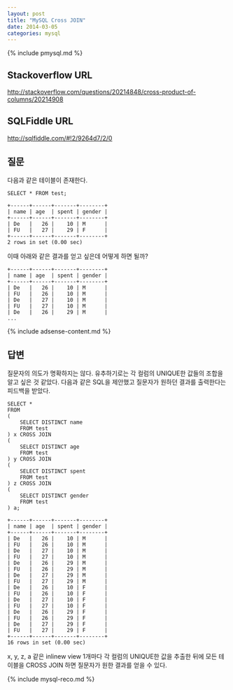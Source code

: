 ```yaml
---
layout: post
title: "MySQL Cross JOIN"
date: 2014-03-05 
categories: mysql
---
```


{% include pmysql.md %}

## Stackoverflow URL

http://stackoverflow.com/questions/20214848/cross-product-of-columns/20214908

## SQLFiddle URL

http://sqlfiddle.com/#!2/9264d7/2/0

## 질문

다음과 같은 테이블이 존재한다.

    SELECT * FROM test;
     
    +------+------+-------+--------+
    | name | age  | spent | gender |
    +------+------+-------+--------+
    | De   |   26 |    10 | M      |
    | FU   |   27 |    29 | F      |
    +------+------+-------+--------+
    2 rows in set (0.00 sec)

이때 아래와 같은 결과를 얻고 싶은데 어떻게 하면 될까?

    +------+------+-------+--------+
    | name | age  | spent | gender |
    +------+------+-------+--------+
    | De   |   26 |    10 | M      |
    | FU   |   26 |    10 | M      |
    | De   |   27 |    10 | M      |
    | FU   |   27 |    10 | M      |
    | De   |   26 |    29 | M      |
    ...

{% include adsense-content.md %}

## 답변

질문자의 의도가 명확하지는 않다. 유추하기로는 각 컬럼의 UNIQUE한 값들의 조합을 알고 싶은 것 같았다. 다음과 같은 SQL을 제안했고 질문자가 원하던 결과를 출력한다는 피드백을 받았다.

    SELECT *
    FROM
    (
        SELECT DISTINCT name
        FROM test
    ) x CROSS JOIN
    (
        SELECT DISTINCT age
        FROM test
    ) y CROSS JOIN
    (
        SELECT DISTINCT spent
        FROM test
    ) z CROSS JOIN
    (
        SELECT DISTINCT gender
        FROM test
    ) a;
     
    +------+------+-------+--------+
    | name | age  | spent | gender |
    +------+------+-------+--------+
    | De   |   26 |    10 | M      |
    | FU   |   26 |    10 | M      |
    | De   |   27 |    10 | M      |
    | FU   |   27 |    10 | M      |
    | De   |   26 |    29 | M      |
    | FU   |   26 |    29 | M      |
    | De   |   27 |    29 | M      |
    | FU   |   27 |    29 | M      |
    | De   |   26 |    10 | F      |
    | FU   |   26 |    10 | F      |
    | De   |   27 |    10 | F      |
    | FU   |   27 |    10 | F      |
    | De   |   26 |    29 | F      |
    | FU   |   26 |    29 | F      |
    | De   |   27 |    29 | F      |
    | FU   |   27 |    29 | F      |
    +------+------+-------+--------+
    16 rows in set (0.00 sec)
 
x, y, z, a 같은 inlinew view 1개마다 각 컬럼의 UNIQUE한 값을 추출한 뒤에 모든 테이블을 CROSS JOIN 하면 질문자가 원한 결과를 얻을 수 있다.

{% include mysql-reco.md %}
